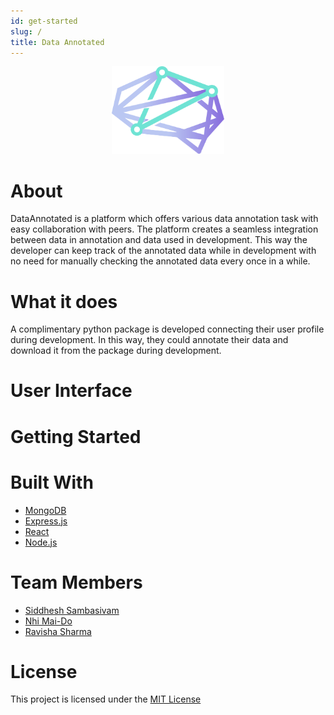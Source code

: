 ```yaml
---
id: get-started
slug: /
title: Data Annotated
---
```


<p align="center">
  <img src="/static/img/DataAnnotatedLogo.png" alt="DA Logo"  width="180" height="140" /> 
</p>

# About

DataAnnotated is a platform which offers various data annotation task with easy collaboration with peers. The platform creates a seamless integration between data in annotation and data used in development. This way the developer can keep track of the annotated data while in development with no need for manually checking the annotated data every once in a while.

# What it does

A complimentary python package is developed connecting their user profile during development. In this way, they could annotate their data and download it from the package during development.

# User Interface

# Getting Started

# Built With 

- [MongoDB](https://www.mongodb.com)
- [Express.js](https://expressjs.com)
- [React](https://reactjs.org)
- [Node.js](https://nodejs.org/en/)

# Team Members

- [Siddhesh Sambasivam](https://github.com/SiddeshSambasivam)
- [Nhi Mai-Do](https://github.com/n-maido)
- [Ravisha Sharma](https://github.com/ravisha7feb)

# License

This project is licensed under the [MIT License](https://opensource.org/licenses/MIT) 